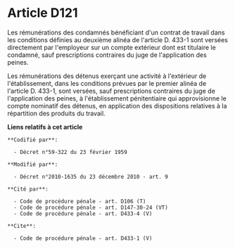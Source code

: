 # Article D121

Les rémunérations des condamnés bénéficiant d'un contrat de travail dans les conditions définies au deuxième alinéa de
l'article D. 433-1 sont versées directement par l'employeur sur un compte extérieur dont est titulaire le condamné, sauf
prescriptions contraires du juge de l'application des peines. 

Les rémunérations des détenus exerçant une activité à l'extérieur de l'établissement, dans les conditions prévues par le
premier alinéa de l'article D. 433-1, sont versées, sauf prescriptions contraires du juge de l'application des peines, à
l'établissement pénitentiaire qui approvisionne le compte nominatif des détenus, en application des dispositions relatives à
la répartition des produits du travail.

**Liens relatifs à cet article**

	**Codifié par**:

	  - Décret n°59-322 du 23 février 1959

	**Modifié par**:

	  - Décret n°2010-1635 du 23 décembre 2010 - art. 9

	**Cité par**:

	  - Code de procédure pénale - art. D106 (T)
	  - Code de procédure pénale - art. D147-30-24 (VT)
	  - Code de procédure pénale - art. D433-4 (V)

	**Cite**:

	  - Code de procédure pénale - art. D433-1 (V)
